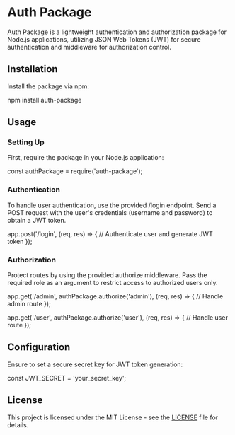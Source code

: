 # Auth Package

Auth Package is a lightweight authentication and authorization package for Node.js applications, utilizing JSON Web Tokens (JWT) for secure authentication and middleware for authorization control.

## Installation

Install the package via npm:

npm install auth-package

## Usage

### Setting Up

First, require the package in your Node.js application:

const authPackage = require('auth-package');

### Authentication

To handle user authentication, use the provided /login endpoint. Send a POST request with the user's credentials (username and password) to obtain a JWT token.

app.post('/login', (req, res) => {
  // Authenticate user and generate JWT token
});

### Authorization

Protect routes by using the provided authorize middleware. Pass the required role as an argument to restrict access to authorized users only.

app.get('/admin', authPackage.authorize('admin'), (req, res) => {
  // Handle admin route
});

app.get('/user', authPackage.authorize('user'), (req, res) => {
  // Handle user route
});

## Configuration

Ensure to set a secure secret key for JWT token generation:

const JWT_SECRET = 'your_secret_key';

## License

This project is licensed under the MIT License - see the [LICENSE](LICENSE) file for details.